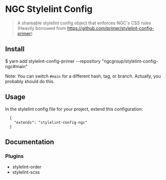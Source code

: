 # NGC Stylelint Config

> A shareable stylelint config object that enforces NGC's CSS rules
> (Heavily borrowed from https://github.com/primer/stylelint-config-primer)

## Install

$ yarn add stylelint-config-primer --repository "ngcgroup/stylelint-config-ngc#main"

Note: You can switch `#main` for a different hash, tag, or branch. Actually, you probably should do this.

## Usage

In the stylelint config file for your project, extend this configuration:

```
  {
    "extends": "stylelint-config-ngc"
  }
```

## Documentation

### Plugins

* stylelint-order
* stylelint-scss
